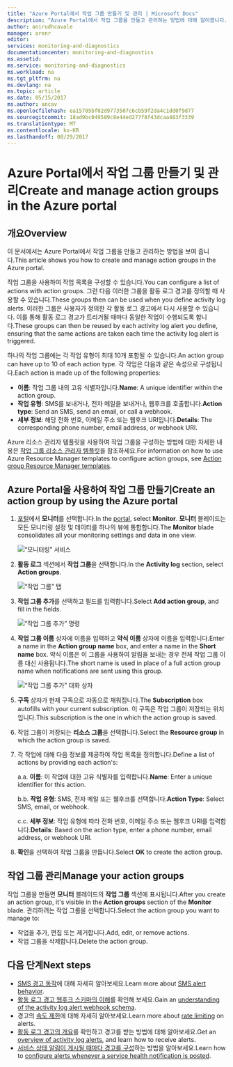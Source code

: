 ```yaml
---
title: "Azure Portal에서 작업 그룹 만들기 및 관리 | Microsoft Docs"
description: "Azure Portal에서 작업 그룹을 만들고 관리하는 방법에 대해 알아봅니다."
author: anirudhcavale
manager: orenr
editor: 
services: monitoring-and-diagnostics
documentationcenter: monitoring-and-diagnostics
ms.assetid: 
ms.service: monitoring-and-diagnostics
ms.workload: na
ms.tgt_pltfrm: na
ms.devlang: na
ms.topic: article
ms.date: 05/15/2017
ms.author: ancav
ms.openlocfilehash: ea15705bf02d9773507c6cb59f2da4c1dd0f9d77
ms.sourcegitcommit: 18ad9bc049589c8e44ed277f8f43dcaa483f3339
ms.translationtype: MT
ms.contentlocale: ko-KR
ms.lasthandoff: 08/29/2017
---
```

# <a name="create-and-manage-action-groups-in-the-azure-portal"></a><span data-ttu-id="a8b00-103">Azure Portal에서 작업 그룹 만들기 및 관리</span><span class="sxs-lookup"><span data-stu-id="a8b00-103">Create and manage action groups in the Azure portal</span></span>
## <a name="overview"></a><span data-ttu-id="a8b00-104">개요</span><span class="sxs-lookup"><span data-stu-id="a8b00-104">Overview</span></span> ##
<span data-ttu-id="a8b00-105">이 문서에서는 Azure Portal에서 작업 그룹을 만들고 관리하는 방법을 보여 줍니다.</span><span class="sxs-lookup"><span data-stu-id="a8b00-105">This article shows you how to create and manage action groups in the Azure portal.</span></span>

<span data-ttu-id="a8b00-106">작업 그룹을 사용하여 작업 목록을 구성할 수 있습니다.</span><span class="sxs-lookup"><span data-stu-id="a8b00-106">You can configure a list of actions with action groups.</span></span> <span data-ttu-id="a8b00-107">그런 다음 이러한 그룹을 활동 로그 경고를 정의할 때 사용할 수 있습니다.</span><span class="sxs-lookup"><span data-stu-id="a8b00-107">These groups then can be used when you define activity log alerts.</span></span> <span data-ttu-id="a8b00-108">이러한 그룹은 사용자가 정의한 각 활동 로그 경고에서 다시 사용할 수 있습니다. 이를 통해 활동 로그 경고가 트리거될 때마다 동일한 작업이 수행되도록 합니다.</span><span class="sxs-lookup"><span data-stu-id="a8b00-108">These groups can then be reused by each activity log alert you define, ensuring that the same actions are taken each time the activity log alert is triggered.</span></span>

<span data-ttu-id="a8b00-109">하나의 작업 그룹에는 각 작업 유형이 최대 10개 포함될 수 있습니다.</span><span class="sxs-lookup"><span data-stu-id="a8b00-109">An action group can have up to 10 of each action type.</span></span> <span data-ttu-id="a8b00-110">각 작업은 다음과 같은 속성으로 구성됩니다.</span><span class="sxs-lookup"><span data-stu-id="a8b00-110">Each action is made up of the following properties:</span></span>

* <span data-ttu-id="a8b00-111">**이름**: 작업 그룹 내의 고유 식별자입니다.</span><span class="sxs-lookup"><span data-stu-id="a8b00-111">**Name**: A unique identifier within the action group.</span></span>  
* <span data-ttu-id="a8b00-112">**작업 유형**: SMS를 보내거나, 전자 메일을 보내거나, 웹후크를 호출합니다.</span><span class="sxs-lookup"><span data-stu-id="a8b00-112">**Action type**: Send an SMS, send an email, or call a webhook.</span></span>  
* <span data-ttu-id="a8b00-113">**세부 정보**: 해당 전화 번호, 이메일 주소 또는 웹후크 URI입니다.</span><span class="sxs-lookup"><span data-stu-id="a8b00-113">**Details**: The corresponding phone number, email address, or webhook URI.</span></span>

<span data-ttu-id="a8b00-114">Azure 리소스 관리자 템플릿을 사용하여 작업 그룹을 구성하는 방법에 대한 자세한 내용은 [작업 그룹 리소스 관리자 템플릿](monitoring-create-action-group-with-resource-manager-template.md)을 참조하세요.</span><span class="sxs-lookup"><span data-stu-id="a8b00-114">For information on how to use Azure Resource Manager templates to configure action groups, see [Action group Resource Manager templates](monitoring-create-action-group-with-resource-manager-template.md).</span></span>

## <a name="create-an-action-group-by-using-the-azure-portal"></a><span data-ttu-id="a8b00-115">Azure Portal을 사용하여 작업 그룹 만들기</span><span class="sxs-lookup"><span data-stu-id="a8b00-115">Create an action group by using the Azure portal</span></span> ##
1. <span data-ttu-id="a8b00-116">[포털](https://portal.azure.com)에서 **모니터**를 선택합니다.</span><span class="sxs-lookup"><span data-stu-id="a8b00-116">In the [portal](https://portal.azure.com), select **Monitor**.</span></span> <span data-ttu-id="a8b00-117">**모니터** 블레이드는 모든 모니터링 설정 및 데이터를 하나의 뷰에 통합합니다.</span><span class="sxs-lookup"><span data-stu-id="a8b00-117">The **Monitor** blade consolidates all your monitoring settings and data in one view.</span></span>

    ![“모니터링” 서비스](./media/monitoring-action-groups/home-monitor.png)
2. <span data-ttu-id="a8b00-119">**활동 로그** 섹션에서 **작업 그룹**을 선택합니다.</span><span class="sxs-lookup"><span data-stu-id="a8b00-119">In the **Activity log** section, select **Action groups**.</span></span>

    ![“작업 그룹” 탭](./media/monitoring-action-groups/action-groups-blade.png)
3. <span data-ttu-id="a8b00-121">**작업 그룹 추가**를 선택하고 필드를 입력합니다.</span><span class="sxs-lookup"><span data-stu-id="a8b00-121">Select **Add action group**, and fill in the fields.</span></span>

    ![“작업 그룹 추가” 명령](./media/monitoring-action-groups/add-action-group.png)
4. <span data-ttu-id="a8b00-123">**작업 그룹 이름** 상자에 이름을 입력하고 **약식 이름** 상자에 이름을 입력합니다.</span><span class="sxs-lookup"><span data-stu-id="a8b00-123">Enter a name in the **Action group name** box, and enter a name in the **Short name** box.</span></span> <span data-ttu-id="a8b00-124">약식 이름은 이 그룹을 사용하여 알림을 보내는 경우 전체 작업 그룹 이름 대신 사용됩니다.</span><span class="sxs-lookup"><span data-stu-id="a8b00-124">The short name is used in place of a full action group name when notifications are sent using this group.</span></span>

      ![“작업 그룹 추가” 대화 상자](./media/monitoring-action-groups/action-group-define.png)

5. <span data-ttu-id="a8b00-126">**구독** 상자가 현재 구독으로 자동으로 채워집니다.</span><span class="sxs-lookup"><span data-stu-id="a8b00-126">The **Subscription** box autofills with your current subscription.</span></span> <span data-ttu-id="a8b00-127">이 구독은 작업 그룹이 저장되는 위치입니다.</span><span class="sxs-lookup"><span data-stu-id="a8b00-127">This subscription is the one in which the action group is saved.</span></span>

6. <span data-ttu-id="a8b00-128">작업 그룹이 저장되는 **리소스 그룹**을 선택합니다.</span><span class="sxs-lookup"><span data-stu-id="a8b00-128">Select the **Resource group** in which the action group is saved.</span></span>

7. <span data-ttu-id="a8b00-129">각 작업에 대해 다음 정보를 제공하여 작업 목록을 정의합니다.</span><span class="sxs-lookup"><span data-stu-id="a8b00-129">Define a list of actions by providing each action's:</span></span>

    <span data-ttu-id="a8b00-130">a.</span><span class="sxs-lookup"><span data-stu-id="a8b00-130">a.</span></span> <span data-ttu-id="a8b00-131">**이름**: 이 작업에 대한 고유 식별자를 입력합니다.</span><span class="sxs-lookup"><span data-stu-id="a8b00-131">**Name**: Enter a unique identifier for this action.</span></span>

    <span data-ttu-id="a8b00-132">b.</span><span class="sxs-lookup"><span data-stu-id="a8b00-132">b.</span></span> <span data-ttu-id="a8b00-133">**작업 유형**: SMS, 전자 메일 또는 웹후크를 선택합니다.</span><span class="sxs-lookup"><span data-stu-id="a8b00-133">**Action Type**: Select SMS, email, or webhook.</span></span>

    <span data-ttu-id="a8b00-134">c.</span><span class="sxs-lookup"><span data-stu-id="a8b00-134">c.</span></span> <span data-ttu-id="a8b00-135">**세부 정보**: 작업 유형에 따라 전화 번호, 이메일 주소 또는 웹후크 URI를 입력합니다.</span><span class="sxs-lookup"><span data-stu-id="a8b00-135">**Details**: Based on the action type, enter a phone number, email address, or webhook URI.</span></span>

8. <span data-ttu-id="a8b00-136">**확인**을 선택하여 작업 그룹을 만듭니다.</span><span class="sxs-lookup"><span data-stu-id="a8b00-136">Select **OK** to create the action group.</span></span>

## <a name="manage-your-action-groups"></a><span data-ttu-id="a8b00-137">작업 그룹 관리</span><span class="sxs-lookup"><span data-stu-id="a8b00-137">Manage your action groups</span></span> ##
<span data-ttu-id="a8b00-138">작업 그룹을 만들면 **모니터** 블레이드의 **작업 그룹** 섹션에 표시됩니다.</span><span class="sxs-lookup"><span data-stu-id="a8b00-138">After you create an action group, it's visible in the **Action groups** section of the **Monitor** blade.</span></span> <span data-ttu-id="a8b00-139">관리하려는 작업 그룹을 선택합니다.</span><span class="sxs-lookup"><span data-stu-id="a8b00-139">Select the action group you want to manage to:</span></span>

* <span data-ttu-id="a8b00-140">작업을 추가, 편집 또는 제거합니다.</span><span class="sxs-lookup"><span data-stu-id="a8b00-140">Add, edit, or remove actions.</span></span>
* <span data-ttu-id="a8b00-141">작업 그룹을 삭제합니다.</span><span class="sxs-lookup"><span data-stu-id="a8b00-141">Delete the action group.</span></span>

## <a name="next-steps"></a><span data-ttu-id="a8b00-142">다음 단계</span><span class="sxs-lookup"><span data-stu-id="a8b00-142">Next steps</span></span> ##
* <span data-ttu-id="a8b00-143">[SMS 경고 동작](monitoring-sms-alert-behavior.md)에 대해 자세히 알아보세요.</span><span class="sxs-lookup"><span data-stu-id="a8b00-143">Learn more about [SMS alert behavior](monitoring-sms-alert-behavior.md).</span></span>  
* <span data-ttu-id="a8b00-144">[활동 로그 경고 웹후크 스키마의 이해](monitoring-activity-log-alerts-webhook.md)를 확인해 보세요.</span><span class="sxs-lookup"><span data-stu-id="a8b00-144">Gain an [understanding of the activity log alert webhook schema](monitoring-activity-log-alerts-webhook.md).</span></span>  
* <span data-ttu-id="a8b00-145">경고의 [속도 제한](monitoring-alerts-rate-limiting.md)에 대해 자세히 알아보세요.</span><span class="sxs-lookup"><span data-stu-id="a8b00-145">Learn more about [rate limiting](monitoring-alerts-rate-limiting.md) on alerts.</span></span> 
* <span data-ttu-id="a8b00-146">[활동 로그 경고의 개요](monitoring-overview-alerts.md)를 확인하고 경고를 받는 방법에 대해 알아보세요.</span><span class="sxs-lookup"><span data-stu-id="a8b00-146">Get an [overview of activity log alerts](monitoring-overview-alerts.md), and learn how to receive alerts.</span></span>  
* <span data-ttu-id="a8b00-147">[서비스 상태 알림이 게시될 때마다 경고를 구성](monitoring-activity-log-alerts-on-service-notifications.md)하는 방법을 알아보세요.</span><span class="sxs-lookup"><span data-stu-id="a8b00-147">Learn how to [configure alerts whenever a service health notification is posted](monitoring-activity-log-alerts-on-service-notifications.md).</span></span>
